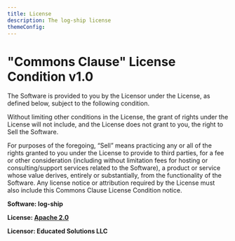 ```yaml
---
title: License
description: The log-ship license
themeConfig:
---
```


# "Commons Clause" License Condition v1.0

The Software is provided to you by the Licensor under the License, as defined below, subject to the following condition.

Without limiting other conditions in the License, the grant of rights under the License will not include, and the
License does not grant to you, the right to Sell the Software.

For purposes of the foregoing, “Sell” means practicing any or all of the rights granted to you under the License to
provide to third parties, for a fee or other consideration (including without limitation fees for hosting or
consulting/support services related to the Software), a product or service whose value derives, entirely or substantially,
from the functionality of the Software. Any license notice or attribution required by the License must also include this
Commons Clause License Condition notice.

**Software: log-ship**

**License: [Apache 2.0](https://www.apache.org/licenses/LICENSE-2.0.txt)**

**Licensor: Educated Solutions LLC**